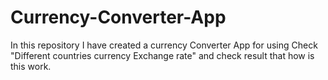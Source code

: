 # Currency-Converter-App
In this repository I have created a currency Converter App for using Check "Different countries currency Exchange rate" and check result that how is this work.
